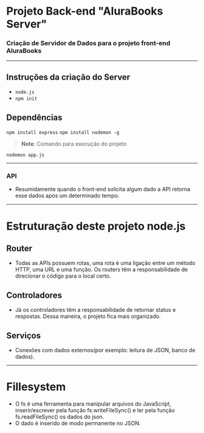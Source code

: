 # Projeto Back-end "AluraBooks Server"

### Criação de Servidor de Dados para o  projeto front-end AluraBooks

*******

## Instruções da criação do Server
- `node.js`
- `npm init`


## Dependências

`npm install express`
`npm install nodemon -g`


> **Note**: Comando para execução do projeto

`nodemon app.js`

*******
### API
- Resumidamente quando o front-end solicita algum dado a API retorna esse dados após um determinado tempo.

*******

# Estruturação deste projeto node.js

## Router

- Todas as APIs possuem rotas, uma rota é uma ligação entre um método HTTP, uma URL e uma função. Os routers têm a responsabilidade de direcionar o código para o local certo.

## Controladores

- Já os controladores têm a responsabilidade de retornar status e respostas. Dessa maneira, o projeto fica mais organizado.

## Serviços

- Conexões com dados externos(por exemplo: leitura de JSON, banco de dados).

*******

# Fillesystem

 - O fs é uma ferramenta para manipular arquivos do JavaScript, inserir/escrever pela função fs.writeFileSync() e ler  pela função fs.readFileSync() os dados do json.
 - O dado é inserido de modo permanente no JSON.

